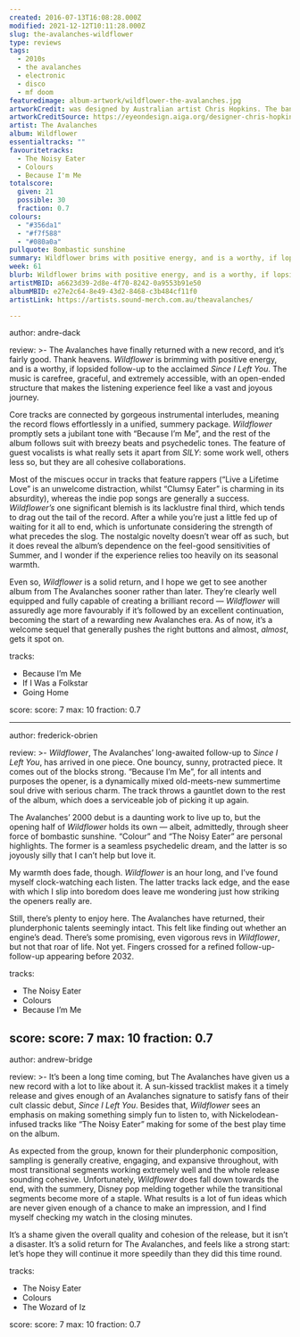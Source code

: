 ```yaml
---
created: 2016-07-13T16:08:28.000Z
modified: 2021-12-12T10:11:28.000Z
slug: the-avalanches-wildflower
type: reviews
tags:
  - 2010s
  - the avalanches
  - electronic
  - disco
  - mf doom
featuredimage: album-artwork/wildflower-the-avalanches.jpg
artworkCredit: was designed by Australian artist Chris Hopkins. The band contacted Hopkins a decade before the album was released, and the concept evolved over the years alongside the album. ‘There are versions and versions and versions of the album cover and the animations that are not like the final one,’ Hopkins said, ‘with different music and different visuals — but they just weren’t right.’
artworkCreditSource: https://eyeondesign.aiga.org/designer-chris-hopkins-spent-a-decade-working-on-the-avalanches-album-art/
artist: The Avalanches
album: Wildflower
essentialtracks: ""
favouritetracks:
  - The Noisy Eater
  - Colours
  - Because I'm Me
totalscore:
  given: 21
  possible: 30
  fraction: 0.7
colours:
  - "#356da1"
  - "#f7f588"
  - "#080a0a"
pullquote: Bombastic sunshine
summary: Wildflower brims with positive energy, and is a worthy, if lopsided follow-up to the acclaimed Since I Left You. The music is carefree, graceful, and extremely accessible, with an open-ended structure that makes the listening experience feel like a vast and joyous journey.
week: 61
blurb: Wildflower brims with positive energy, and is a worthy, if lopsided follow-up to Since I Left You. The music is carefree, graceful, and extremely accessible.
artistMBID: a6623d39-2d8e-4f70-8242-0a9553b91e50
albumMBID: e27e2c64-8e49-43d2-8468-c3b484cf11f0
artistLink: https://artists.sound-merch.com.au/theavalanches/

---
```


author: andre-dack

review: >-
  The Avalanches have finally returned with a new record, and it’s fairly good. Thank heavens. *Wildflower* is brimming with positive energy, and is a worthy, if lopsided follow-up to the acclaimed *Since I Left You*. The music is carefree, graceful, and extremely accessible, with an open-ended structure that makes the listening experience feel like a vast and joyous journey.
  
  Core tracks are connected by gorgeous instrumental interludes, meaning the record flows effortlessly in a unified, summery package. *Wildflower* promptly sets a jubilant tone with “Because I’m Me”, and the rest of the album follows suit with breezy beats and psychedelic tones. The feature of guest vocalists is what really sets it apart from *SILY*: some work well, others less so, but they are all cohesive collaborations. 
  
  Most of the miscues occur in tracks that feature rappers (“Live a Lifetime Love” is an unwelcome distraction, whilst “Clumsy Eater” is charming in its absurdity), whereas the indie pop songs are generally a success. *Wildflower’s* one significant blemish is its lacklustre final third, which tends to drag out the tail of the record. After a while you’re just a little fed up of waiting for it all to end, which is unfortunate considering the strength of what precedes the slog. The nostalgic novelty doesn’t wear off as such, but it does reveal the album’s dependence on the feel-good sensitivities of Summer, and I wonder if the experience relies too heavily on its seasonal warmth.
  
  Even so, *Wildflower* is a solid return, and I hope we get to see another album from The Avalanches sooner rather than later. They’re clearly well equipped and fully capable of creating a brilliant record — *Wildflower* will assuredly age more favourably if it’s followed by an excellent continuation, becoming the start of a rewarding new Avalanches era. As of now, it’s a welcome sequel that generally pushes the right buttons and almost, *almost*, gets it spot on.

tracks:
  - Because I’m Me
  - ­If I Was a Folkstar
  - ­Going Home

score:
  score: 7
  max: 10
  fraction: 0.7

---
author: frederick-obrien

review: >-
  *Wildflower*, The Avalanches’ long-awaited follow-up to *Since I Left You*, has arrived in one piece. One bouncy, sunny, protracted piece. It comes out of the blocks strong. “Because I’m Me”, for all intents and purposes the opener, is a dynamically mixed old-meets-new summertime soul drive with serious charm. The track throws a gauntlet down to the rest of the album, which does a serviceable job of picking it up again. 
  
  The Avalanches’ 2000 debut is a daunting work to live up to, but the opening half of *Wildflower* holds its own — albeit, admittedly, through sheer force of bombastic sunshine. “Colour” and “The Noisy Eater” are personal highlights. The former is a seamless psychedelic dream, and the latter is so joyously silly that I can’t help but love it. 
  
  My warmth does fade, though. *Wildflower* is an hour long, and I’ve found myself clock-watching each listen. The latter tracks lack edge, and the ease with which I slip into boredom does leave me wondering just how striking the openers really are. 
  
  Still, there’s plenty to enjoy here. The Avalanches have returned, their plunderphonic talents seemingly intact. This felt like finding out whether an engine’s dead. There’s some promising, even vigorous revs in *Wildflower*, but not that roar of life. Not yet. Fingers crossed for a refined follow-up-follow-up appearing before 2032.

tracks:
  - The Noisy Eater
  - ­Colours
  - ­Because I’m Me

score:
  score: 7
  max: 10
  fraction: 0.7
---
author: andrew-bridge

review: >-
  It’s been a long time coming, but The Avalanches have given us a new record with a lot to like about it. A sun-kissed tracklist makes it a timely release and gives enough of an Avalanches signature to satisfy fans of their cult classic debut, *Since I Left You*. Besides that, *Wildflower* sees an emphasis on making something simply fun to listen to, with Nickelodean-infused tracks like “The Noisy Eater” making for some of the best play time on the album. 
  
  As expected from the group, known for their plunderphonic composition, sampling is generally creative, engaging, and expansive throughout, with most transitional segments working extremely well and the whole release sounding cohesive. Unfortunately, *Wildflower* does fall down towards the end, with the summery, Disney pop melding together while the transitional segments become more of a staple. What results is a lot of fun ideas which are never given enough of a chance to make an impression, and I find myself checking my watch in the closing minutes. 
  
  It’s a shame given the overall quality and cohesion of the release, but it isn’t a disaster. It’s a solid return for The Avalanches, and feels like a strong start: let’s hope they will continue it more speedily than they did this time round.

tracks:
  - The Noisy Eater
  - ­Colours
  - ­The Wozard of Iz

score:
  score: 7
  max: 10
  fraction: 0.7
